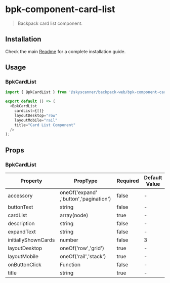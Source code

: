 # bpk-component-card-list

> Backpack card list component.

## Installation

Check the main [Readme](https://github.com/skyscanner/backpack#usage) for a complete installation guide.

## Usage

### BpkCardList

```js
import { BpkCardList } from '@skyscanner/backpack-web/bpk-component-card-list';

export default () => (
  <BpkCardList
    cardList={[]}
    layoutDesktop="row"
    layoutMobile="rail"
    title="Card List Component"
  />
);
```

## Props

### BpkCardList

| Property            | PropType                               | Required | Default Value |
| ------------------- | -------------------------------------- | -------- | ------------- |
| accessory           | oneOf('expand' ,'button','pagination') | false    | -             |
| buttonText          | string                                 | false    | -             |
| cardList            | array(node)                            | true     | -             |
| description         | string                                 | false    | -             |
| expandText          | string                                 | false    | -             |
| initiallyShownCards | number                                 | false    | 3             |
| layoutDesktop       | oneOf('row','grid')                    | true     | -             |
| layoutMobile        | oneOf('rail','stack')                  | true     | -             |
| onButtonClick       | Function                               | false    | -             |
| title               | string                                 | true     | -             |
